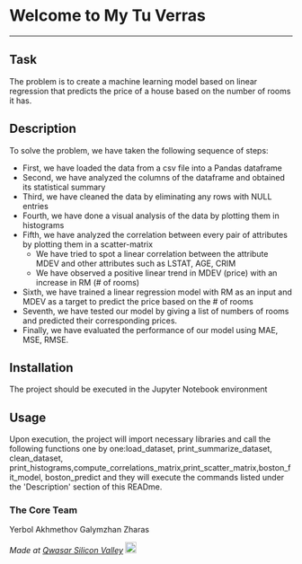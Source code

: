 # Welcome to My Tu Verras
***

## Task
The problem is to create a machine learning model based on linear regression that predicts the price of a house based on the number of rooms it has. 

## Description
To solve the problem, we have taken the following sequence of steps: 
- First, we have loaded the data from a csv file into a Pandas dataframe
- Second, we have analyzed the columns of the dataframe and obtained its statistical summary
- Third, we have cleaned the data by eliminating any rows with NULL entries
- Fourth, we have done a visual analysis of the data by plotting them in histograms
- Fifth, we have analyzed the correlation between every pair of attributes by plotting them in a scatter-matrix
    - We have tried to spot a linear correlation between the attribute MDEV and other attributes such as LSTAT, AGE, CRIM
    - We have observed a positive linear trend in MDEV (price) with an increase in RM (# of rooms)
- Sixth, we have trained a linear regression model with RM as an input and MDEV as a target to predict the price based on the # of rooms
- Seventh, we have tested our model by giving a list of numbers of rooms and predicted their corresponding prices. 
- Finally, we have evaluated the performance of our model using MAE, MSE, RMSE. 

## Installation
The project should be executed in the Jupyter Notebook environment

## Usage
Upon execution, the project will import necessary libraries and call the following functions one by one:load_dataset, print_summarize_dataset, clean_dataset, print_histograms,compute_correlations_matrix,print_scatter_matrix,boston_fit_model, boston_predict and they will execute the commands listed under the 'Description' section of this READme. 

### The Core Team
Yerbol Akhmethov
Galymzhan Zharas

<span><i>Made at <a href='https://qwasar.io'>Qwasar Silicon Valley</a></i></span>
<span><img alt='Qwasar Silicon Valley Logo' src='https://storage.googleapis.com/qwasar-public/qwasar-logo_50x50.png' width='20px'></span>
